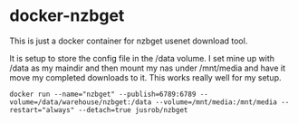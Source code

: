# docker-nzbget

This is just a docker container for nzbget usenet download tool.

It is setup to store the config file in the /data volume.  I set mine up with /data as my maindir and then mount my nas under /mnt/media and have it move my completed downloads to it.  This works really well for my setup.

```docker run --name="nzbget" --publish=6789:6789 --volume=/data/warehouse/nzbget:/data --volume=/mnt/media:/mnt/media --restart="always" --detach=true jusrob/nzbget```
